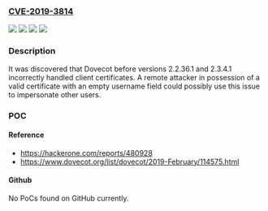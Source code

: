 ### [CVE-2019-3814](https://cve.mitre.org/cgi-bin/cvename.cgi?name=CVE-2019-3814)
![](https://img.shields.io/static/v1?label=Product&message=dovecot&color=blue)
![](https://img.shields.io/static/v1?label=Version&message=2.2.36.1%20&color=brightgreen)
![](https://img.shields.io/static/v1?label=Version&message=2.3.4.1%20&color=brightgreen)
![](https://img.shields.io/static/v1?label=Vulnerability&message=CWE-295&color=brightgreen)

### Description

It was discovered that Dovecot before versions 2.2.36.1 and 2.3.4.1 incorrectly handled client certificates. A remote attacker in possession of a valid certificate with an empty username field could possibly use this issue to impersonate other users.

### POC

#### Reference
- https://hackerone.com/reports/480928
- https://www.dovecot.org/list/dovecot/2019-February/114575.html

#### Github
No PoCs found on GitHub currently.

